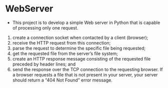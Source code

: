 # WebServer
* This project is to develop a simple Web server in Python that is capable of processing only one request.      
1. create a connection socket when contacted by a client (browser);  
2. receive the HTTP request from this connection;   
3. parse the request to determine the specific file being requested;   
4. get the requested file from the server’s file system;   
5. create an HTTP response message consisting of the requested file preceded by header lines; and   
6. send the response over the TCP connection to the requesting browser. If a browser requests a file that is not present in your server, your server should return a “404 Not Found” error message.  
